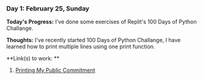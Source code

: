### Day 1: February 25, Sunday

**Today's Progress:** I've done some exercises of Replit's 100 Days of Python Challange.

**Thoughts:** I've recently started 100 Days of Python Challange, I have learned how to print multiple lines using one print function.

**Link(s) to work: **
1. [Printing My Public Commitment](https://replit.com/@souvik2802/day-1100-days#main.py)
